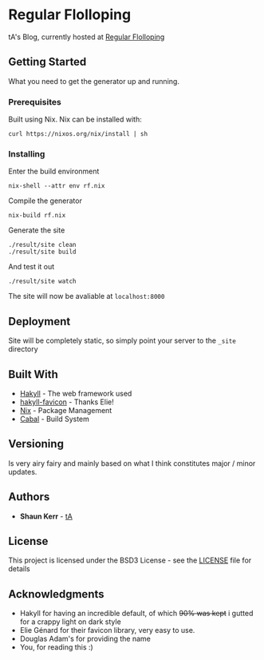 # Regular Flolloping

tA's Blog, currently hosted at [Regular Flolloping](https://regularflolloping.com)

## Getting Started

What you need to get the generator up and running.

### Prerequisites

Built using Nix.
Nix can be installed with:  
```
curl https://nixos.org/nix/install | sh
```  

### Installing

Enter the build environment

```
nix-shell --attr env rf.nix
```

Compile the generator

```
nix-build rf.nix
```  

Generate the site

```
./result/site clean
./result/site build
```

And test it out

```
./result/site watch
```

The site will now be avaliable at `localhost:8000`

## Deployment

Site will be completely static, so simply point your server to the `_site` directory

## Built With

* [Hakyll](https://jaspervdj.be) - The web framework used
* [hakyll-favicon](https://github.com/elaye/hakyll-favicon) - Thanks Elie!
* [Nix](https://nixos.org) - Package Management
* [Cabal](https://cabal.readthedocs.io) - Build System

## Versioning

Is very airy fairy and mainly based on what I think constitutes major / minor updates.

## Authors

* **Shaun Kerr** - [tA](https://github.com/techieAgnostic)

## License

This project is licensed under the BSD3 License - see the [LICENSE](LICENSE) file for details

## Acknowledgments

* Hakyll for having an incredible default, of which ~~90% was kept~~ i gutted for a crappy light on dark style
* Elie Génard for their favicon library, very easy to use.
* Douglas Adam's for providing the name
* You, for reading this :)
